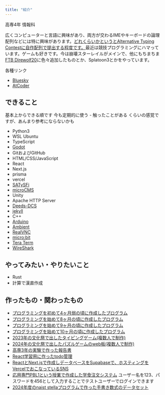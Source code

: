 ```yaml
---
title: "紹介"
---
```


高専4年 情報科

広くコンピューターと言語に興味があり、両方が交わるIMEやキーボードの論理配列などには特に興味があります。[どれくらいかというとAlternative Typing Contestに自作配列で提出する程度です。](https://www.youtube.com/watch?v=iKSnUOVDimM&t=1750s)最近は競技プログラミングにハマっています。ゲームも好きです。今は崩壊スターレイルがメインで、他にもちまちま[FTB Direwolf20](https://www.feed-the-beast.com/modpacks/119-ftb-presents-direwolf20-120)に色々追加したものとか、Splatoon3とかをやっています。

各種リンク

- [Bluesky](https://bsky.app/profile/nwpzphn9wui8mbj.bsky.social)
- [AtCoder](https://atcoder.jp/users/tpgugmu)

## できること

基本上からできる順です 今も定期的に使う - 触ったことがある くらいの感覚ですが、あんまり参考にならないかも

- Python3
- WSL Ubuntu
- TypeScript
- [Godot](https://godotengine.org)
- GitおよびGitHub
- HTML/CSS/JavaScript
- React
- Next.js
- prisma
- vercel
- [SATySFi](https://github.com/gfngfn/SATySFi)
- [microCMS](https://microcms.io)
- Unity
- Apache HTTP Server
- [Deeds-DCS](https://www.digitalelectronicsdeeds.com/index.html)
- [jekyll](https://jekyllrb.com)
- C++
- [Arduino](https://www.arduino.cc)
- [Ambient](https://ambidata.io)
- [RealVNC](https://www.realvnc.com/en/)
- [micro:bit](https://microbit.org/ja/)
- [Tera Term](https://teratermproject.github.io)
- [WireShark](https://www.wireshark.org)

## やってみたい・やりたいこと

- Rust
- 計算で漢直作成

## 作ったもの・関わったもの

- [プログラミングを初めて4ヶ月弱の頃に作成したプログラム](https://github.com/2ufkpfb9daxnik/assignments5/tree/main)
- [プログラミングを始めて8ヶ月の頃に作成したプログラム](https://github.com/2ufkpfb9daxnik/PoCS)
- [プログラミングを始めて9ヶ月の頃に作成したプログラム](/page/old/hsrtemporarydictionaryje)
- [プログラミングを始めて10ヶ月の頃に作成したプログラム](/page/old/BreakingTheMaze)
- [2023年の文化祭で出したタイピングゲーム(複数人で制作)](https://yyf999999999.github.io/typingprot/pages/difficultySelecter)
- [2024年の文化祭で出したパズルゲームのweb板(複数人で制作)](https://yuga-school.github.io/puzzlegame/Roguelikepuzzle.html)
- [高専3年の実験で作った報告書](https://qiita.com/cjjj1s/items/f1f9d5e25bd5ae8d1c7f)
- [React学習用に作ったtodo管理](https://2ufkpfb9daxnik.github.io/react-todo-app/)
- [ReactとNext.jsで作成しデータベースをSupabaseで、ホスティングをVercelでおこなっているSNS](https://pyrrhula.vercel.app)
- [応用専門PBL1という授業で作成した学食注文システム](https://s-ao213.github.io/PBL/User/) ユーザー名を123、パスワードを456として入力することでテストユーザーでログインできます
- [2024年度のnaist stellaプログラムで作った手書き数式のデータセット](https://github.com/2ufkpfb9daxnik/handwritten-formula)
